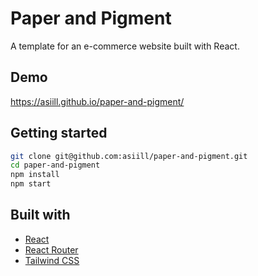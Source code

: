 # Paper and Pigment
A template for an e-commerce website built with React.

## Demo
https://asiill.github.io/paper-and-pigment/

## Getting started
```bash
git clone git@github.com:asiill/paper-and-pigment.git
cd paper-and-pigment
npm install
npm start
```

## Built with
* [React](https://react.dev/)
* [React Router](https://reactrouter.com/en/main)
* [Tailwind CSS](https://tailwindcss.com/)
